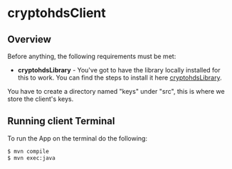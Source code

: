 # cryptohdsClient

## Overview

Before anything, the following requirements must be met:
* **cryptohdsLibrary** - You've got to have the library locally installed for this to work. You can find the steps to install it here [cryptohdsLibrary](https://github.com/snackk/cryptohdsLibrary).

You have to create a directory named "keys" under "src", this is where we store the client's keys.

## Running client Terminal

To run the App on the terminal do the following:
```sh
$ mvn compile
$ mvn exec:java
```
